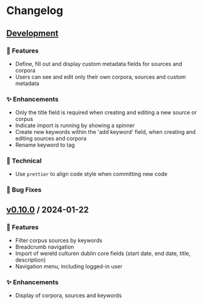 # Changelog

## [Development](https://github.com/knaw-huc/Dexter/tree/development)  

### 🧪 Features
- Define, fill out and display custom metadata fields for sources and corpora
- Users can see and edit only their own corpora, sources and custom metadata 

### ✨ Enhancements
- Only the title field is required when creating and editing a new source or corpus
- Indicate import is running by showing a spinner
- Create new keywords within the 'add keyword' field, when creating and editing sources and corpora
- Rename keyword to tag

### 🔧 Technical
- Use `prettier` to align code style when committing new code

### 🐛 Bug Fixes


## [v0.10.0](https://github.com/knaw-huc/Dexter/releases/tag/v0.10.0) / 2024-01-22

### 🧪 Features
- Filter corpus sources by keywords
- Breadcrumb navigation
- Import of wereld culturen dublin core fields (start date, end date, title, description)
- Navigation menu, including logged-in user

### ✨ Enhancements
- Display of corpora, sources and keywords
